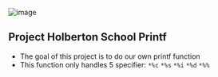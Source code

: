 ![image](https://github.com/user-attachments/assets/9ba65ca9-b0da-46da-bd3f-5c3446d1326e)
## Project Holberton School Printf
* The goal of this project is to do our own printf function
* This function only handles 5 specifier:
`*%c`
`*%s`
`*%i`
`*%d`
`*%%`
